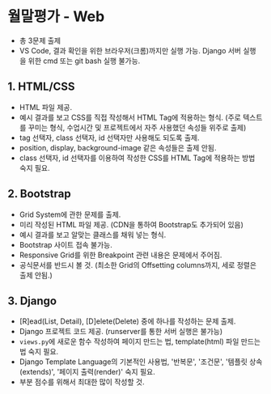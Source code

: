 # 월말평가 - Web

- 총 3문제 출제
- VS Code, 결과 확인을 위한 브라우저(크롬)까지만 실행 가능. Django 서버 실행을 위한 cmd 또는 git bash 실행 불가능.

## 1. HTML/CSS

- HTML 파일 제공.
- 예시 결과를 보고 CSS를 직접 작성해서 HTML Tag에 적용하는 형식. (주로 텍스트를 꾸미는 형식, 수업시간 및 프로젝트에서 자주 사용했던 속성들 위주로 출제)
- tag 선택자, class 선택자, id 선택자만 사용해도 되도록 출제.
- position, display, background-image 같은 속성들은 출제 안됨.
- class 선택자, id 선택자를 이용하여 작성한 CSS를 HTML Tag에 적용하는 방법 숙지 필요.


## 2. Bootstrap

- Grid System에 관한 문제를 출제.
- 미리 작성된 HTML 파일 제공. (CDN을 통하여 Bootstrap도 추가되어 있음)
- 예시 결과를 보고 알맞는 클래스를 채워 넣는 형식.
- Bootstrap 사이트 접속 불가능.
- Responsive Grid를 위한 Breakpoint 관련 내용은 문제에서 주어짐.
- 공식문서를 반드시 볼 것. (최소한 Grid의 Offsetting columns까지, 세로 정렬은 출제 안됨.)


## 3. Django

- [R]ead(List, Detail), [D]elete(Delete) 중에 하나를 작성하는 문제 출제.
- Django 프로젝트 코드 제공. (runserver를 통한 서버 실행은 불가능)
- `views.py`에 새로운 함수 작성하여 페이지 만드는 법, template(html) 파일 만드는 법 숙지 필요.
- Django Template Language의 기본적인 사용법, '반복문', '조건문', '템플릿 상속(extends)', '페이지 출력(render)' 숙지 필요.
- 부분 점수를 위해서 최대한 많이 작성할 것.

